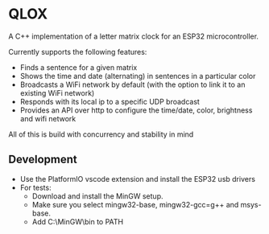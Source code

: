 # QLOX

A C++ implementation of a letter matrix clock for an ESP32 microcontroller.

Currently supports the following features:
- Finds a sentence for a given matrix
- Shows the time and date (alternating) in sentences in a particular color
- Broadcasts a WiFi network by default (with the option to link it to an existing WiFi network)
- Responds with its local ip to a specific UDP broadcast
- Provides an API over http to configure the time/date, color, brightness and wifi network

All of this is build with concurrency and stability in mind

## Development
- Use the PlatformIO vscode extension and install the ESP32 usb drivers
- For tests:
    - Download and install the MinGW setup.
    - Make sure you select mingw32-base, mingw32-gcc=g++ and msys-base.
    - Add C:\MinGW\bin to PATH
